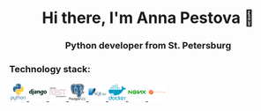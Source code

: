 <h1 align="center">Hi there, I'm Anna Pestova 👋</h1>
<h3 align="center">Python developer from St. Petersburg</h3>
<h3>Technology stack:</h3>
<a href="https://www.python.org/">
  <img height="32" src="https://github.com/devicons/devicon/blob/master/icons/python/python-original-wordmark.svg"/>
</a> 
<a href="https://docs.djangoproject.com/en/4.2/releases/3.2/">
  <img height="32" src="https://github.com/devicons/devicon/blob/master/icons/django/django-plain-wordmark.svg"/>
</a>
<a href="https://www.django-rest-framework.org/">
  <img height="32" src="https://github.com/devicons/devicon/blob/master/icons/djangorest/djangorest-original-wordmark.svg"/>
</a>
<a href="https://www.postgresql.org/">
  <img height="32" src="https://github.com/devicons/devicon/blob/master/icons/postgresql/postgresql-original-wordmark.svg"/>
</a>
<a href="https://sqlite.org/">
  <img height="32" src="https://github.com/devicons/devicon/blob/master/icons/sqlite/sqlite-original-wordmark.svg"/>
</a>
<a href="https://www.docker.com/">
  <img height="32" src="https://github.com/devicons/devicon/blob/master/icons/docker/docker-plain-wordmark.svg"/>
</a>
<a href="https://nginx.org/">
  <img height="32" src="https://github.com/devicons/devicon/blob/master/icons/nginx/nginx-original.svg"/>
</a>
<a href="https://www.postman.com/">
  <img height="32" src="https://github.com/devicons/devicon/blob/master/icons/postman/postman-original-wordmark.svg"/>
</a>


<!--
**Anna9449/Anna9449** is a ✨ _special_ ✨ repository because its `README.md` (this file) appears on your GitHub profile.

Here are some ideas to get you started:

- 🔭 I’m currently working on ...
- 🌱 I’m currently learning ...
- 👯 I’m looking to collaborate on ...
- 🤔 I’m looking for help with ...
- 💬 Ask me about ...
- 📫 How to reach me: ...
- 😄 Pronouns: ...
- ⚡ Fun fact: ...
-->
